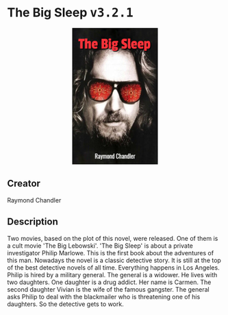 
# The Big Sleep <kbd>v3.2.1</kbd>

<center>
  <img src="./cover-1024.jpg"/>
</center>

## Creator
Raymond Chandler

## Description
Two movies, based on the plot of this novel, were released. One of them is a cult movie 'The Big Lebowski'. 'The Big Sleep' is about a private investigator Philip Marlowe. This is the first book about the adventures of this man. Nowadays the novel is a classic detective story. It is still at the top of the best detective novels of all time. Everything happens in Los Angeles. Philip is hired by a military general. The general is a widower. He lives with two daughters. One daughter is a drug addict. Her name is Carmen. The second daughter Vivian is the wife of the famous gangster. The general asks Philip to deal with the blackmailer who is threatening one of his daughters. So the detective gets to work. 
